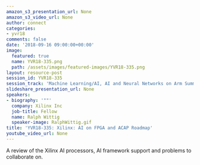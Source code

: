 ```yaml
---
amazon_s3_presentation_url: None
amazon_s3_video_url: None
author: connect
categories:
- yvr18
comments: false
date: '2018-09-16 09:00:00+00:00'
image:
  featured: true
  name: YVR18-335.png
  path: /assets/images/featured-images/YVR18-335.png
layout: resource-post
session_id: YVR18-335
session_track: 'Machine Learning/AI, AI and Neural Networks on Arm Summit '
slideshare_presentation_url: None
speakers:
- biography: '""'
  company: Xilinx Inc
  job-title: Fellow
  name: Ralph Wittig
  speaker-image: RalphWittig.gif
title: 'YVR18-335: Xilinx: AI on FPGA and ACAP Roadmap'
youtube_video_url: None
---
```


A review of the Xilinx AI processors, AI framework support and problems to collaborate on.